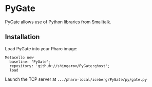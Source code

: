 # PyGate
PyGate allows use of Python libraries from Smalltalk.

## Installation
Load PyGate into your Pharo image:
```
Metacello new
  baseline: 'PyGate';
  repository: 'github://shingarov/PyGate:ghost';
  load
```
Launch the TCP server at
`.../pharo-local/iceberg/PyGate/py/gate.py`
